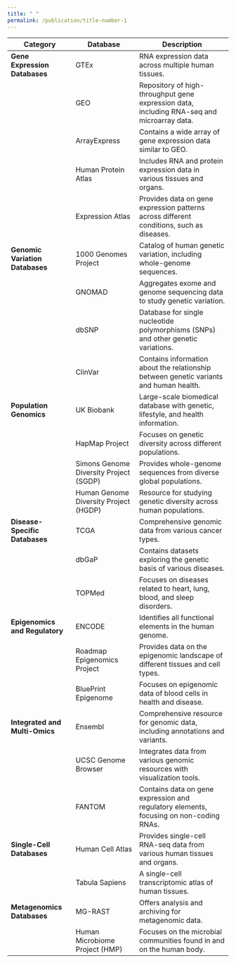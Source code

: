```yaml
---
title: " "
permalink: /publication/title-number-1
---
```

| **Category**                   | **Database**                              | **Description**                                                                                  |
|-------------------------------|-------------------------------------------|--------------------------------------------------------------------------------------------------|
| **Gene Expression Databases** | GTEx                                      | RNA expression data across multiple human tissues.                                               |
|                               | GEO                                       | Repository of high-throughput gene expression data, including RNA-seq and microarray data.       |
|                               | ArrayExpress                              | Contains a wide array of gene expression data similar to GEO.                                     |
|                               | Human Protein Atlas                       | Includes RNA and protein expression data in various tissues and organs.                          |
|                               | Expression Atlas                          | Provides data on gene expression patterns across different conditions, such as diseases.         |
| **Genomic Variation Databases**| 1000 Genomes Project                      | Catalog of human genetic variation, including whole-genome sequences.                            |
|                               | GNOMAD                                    | Aggregates exome and genome sequencing data to study genetic variation.                          |
|                               | dbSNP                                     | Database for single nucleotide polymorphisms (SNPs) and other genetic variations.                |
|                               | ClinVar                                   | Contains information about the relationship between genetic variants and human health.           |
| **Population Genomics**       | UK Biobank                                | Large-scale biomedical database with genetic, lifestyle, and health information.                 |
|                               | HapMap Project                            | Focuses on genetic diversity across different populations.                                       |
|                               | Simons Genome Diversity Project (SGDP)    | Provides whole-genome sequences from diverse global populations.                                 |
|                               | Human Genome Diversity Project (HGDP)     | Resource for studying genetic diversity across human populations.                                |
| **Disease-Specific Databases** | TCGA                                      | Comprehensive genomic data from various cancer types.                                            |
|                               | dbGaP                                     | Contains datasets exploring the genetic basis of various diseases.                               |
|                               | TOPMed                                    | Focuses on diseases related to heart, lung, blood, and sleep disorders.                          |
| **Epigenomics and Regulatory** | ENCODE                                    | Identifies all functional elements in the human genome.                                          |
|                               | Roadmap Epigenomics Project               | Provides data on the epigenomic landscape of different tissues and cell types.                   |
|                               | BluePrint Epigenome                       | Focuses on epigenomic data of blood cells in health and disease.                                 |
| **Integrated and Multi-Omics** | Ensembl                                   | Comprehensive resource for genomic data, including annotations and variants.                     |
|                               | UCSC Genome Browser                       | Integrates data from various genomic resources with visualization tools.                         |
|                               | FANTOM                                    | Contains data on gene expression and regulatory elements, focusing on non-coding RNAs.           |
| **Single-Cell Databases**     | Human Cell Atlas                          | Provides single-cell RNA-seq data from various human tissues and organs.                         |
|                               | Tabula Sapiens                            | A single-cell transcriptomic atlas of human tissues.                                             |
| **Metagenomics Databases**    | MG-RAST                                  | Offers analysis and archiving for metagenomic data.                                              |
|                               | Human Microbiome Project (HMP)            | Focuses on the microbial communities found in and on the human body.                             |

